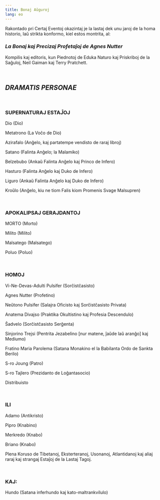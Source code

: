 ```yaml
---
title: Bonaj Aŭguroj
lang: eo
---
```


Rakontado pri Certaj Eventoj okazintaj je la lastaj dek unu jaroj de la homa historio, laŭ strikta konformo, kiel estos montrita, al:

### *La Bonaj kaj Precizaj Profetaĵoj de Agnes Nutter*

Kompilis kaj editoris, kun Piednotoj de Eduka Naturo kaj Priskriboj de la Saĝuloj, Neil Gaiman kaj Terry Pratchett.

<br>

## *DRAMATIS PERSONAE*

<br>

### SUPERNATURAJ ESTAĴOJ

Dio (Dio)

Metatrono (La Voĉo de Dio)

Azirafalo (Anĝelo, kaj partatempe vendisto de raraj libroj)

Satano (Falinta Anĝelo; la Malamiko)

Belzebubo (Ankaŭ Falinta Anĝelo kaj Princo de Infero)

Hasturo (Falinta Anĝelo kaj Duko de Infero)

Liguro (Ankaŭ Falinta Anĝelo kaj Duko de Infero)

Kroŭlo (Anĝelo, kiu ne tiom Falis kiom Promenis Svage Malsupren)

<br>

### APOKALIPSAJ GERAJDANTOJ

MORTO (Morto)

Milito (Milito)

Malsatego (Malsatego)

Poluo (Poluo)

<br>

### HOMOJ

Vi-Ne-Devas-Adulti Pulsifer (Sorĉistĉasisto)

Agnes Nutter (Profetino)

Neŭtono Pulsifer (Salajra Oficisto kaj Sorĉistĉasisto Privata)

Anatema Divajso (Praktika Okultistino kaj Profesia Descendulo)

Ŝadvelo (Sorĉistĉasisto Serĝenta)

Sinjorino Trejsi (Pentrita Jezabelino [nur matene, ĵaŭde laŭ aranĝo] kaj Mediumo)

Fratino Maria Parolema (Satana Monakino el la Babilanta Ordo de Sankta Berilo)

S-ro Joung (Patro)

S-ro Tajlero (Prezidanto de Loĝantasocio)

Distribuisto

<br>

### ILI

Adamo (Antikristo)

Pipro (Knabino)

Merkredo (Knabo)

Briano (Knabo)

Plena Koruso de Tibetanoj, Eksterteranoj, Usonanoj, Atlantidanoj kaj aliaj raraj kaj strangaj Estaĵoj de la Lastaj Tagoj.

<br>

### KAJ:

Hundo (Satana inferhundo kaj kato-maltrankvilulo)
